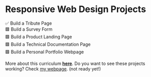 # Responsive Web Design Projects 

✅ Build a Tribute Page <br>
🟩 Build a Survey Form <br>
🟩 Build a Product Landing Page <br>
🟩 Build a Technical Documentation Page <br>
🟩 Build a Personal Portfolio Webpage <br>

More about this curriculum **[here](https://www.freecodecamp.org/learn/responsive-web-design/responsive-web-design-projects/)**.
Do you want to see these projects working? Check [my webpage](). (not ready yet!)
